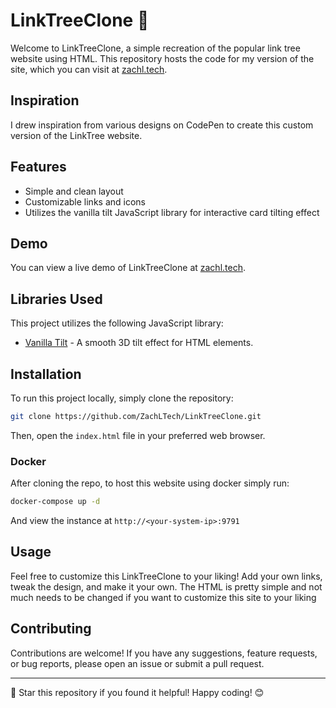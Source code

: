 # LinkTreeClone 🌲

Welcome to LinkTreeClone, a simple recreation of the popular link tree website using HTML. This repository hosts the code for my version of the site, which you can visit at [zachl.tech](https://zachl.tech). 

## Inspiration

I drew inspiration from various designs on CodePen to create this custom version of the LinkTree website. 

## Features

- Simple and clean layout
- Customizable links and icons
- Utilizes the vanilla tilt JavaScript library for interactive card tilting effect

## Demo

You can view a live demo of LinkTreeClone at [zachl.tech](https://zachl.tech).

## Libraries Used

This project utilizes the following JavaScript library:
- [Vanilla Tilt](https://micku7zu.github.io/vanilla-tilt.js/) - A smooth 3D tilt effect for HTML elements.

## Installation

To run this project locally, simply clone the repository:

```bash
git clone https://github.com/ZachLTech/LinkTreeClone.git
```

Then, open the `index.html` file in your preferred web browser.

### Docker

After cloning the repo, to host this website using docker simply run:

```bash
docker-compose up -d
```

And view the instance at `http://<your-system-ip>:9791`

## Usage

Feel free to customize this LinkTreeClone to your liking! Add your own links, tweak the design, and make it your own. The HTML is pretty simple and not much needs to be changed if you want to customize this site to your liking

## Contributing

Contributions are welcome! If you have any suggestions, feature requests, or bug reports, please open an issue or submit a pull request.

---

🌟 Star this repository if you found it helpful! Happy coding! 😊
